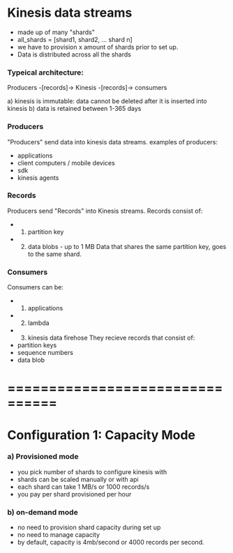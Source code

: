 
# Kinesis data streams

- made up of many "shards"
- all_shards = [shard1, shard2, ... shard n]
- we have to provision x amount of shards prior to set up.
- Data is distributed across all the shards


### Typeical architecture:
Producers -[records]-> Kinesis -[records]-> consumers

a) kinesis is immutable: data cannot be deleted after it is inserted into kinesis
b) data is retained between 1-365 days

### Producers
"Producers" send data into kinesis data streams. 
examples of producers:
- applications
- client computers / mobile devices
- sdk
- kinesis agents 

### Records
Producers send "Records" into Kinesis streams. 
Records consist of:
- 1) partition key
- 2) data blobs - up to 1 MB
Data that shares the same partition key, goes to the same shard. 

### Consumers
Consumers can be:
- 1) applications 
- 2) lambda 
- 3) kinesis data firehose
They recieve records that consist of:
- partition keys
- sequence numbers
- data blob


# ================================

# Configuration 1: Capacity Mode 
### a) Provisioned mode
- you pick number of shards to configure kinesis with
- shards can be scaled manually or with api
- each shard can take 1 MB/s 
  or 1000 records/s
- you pay per shard provisioned per hour

### b) on-demand mode
- no need to provision shard capacity during set up
- no need to manage capacity
- by default, capacity is 4mb/second or 4000 records per second. 



